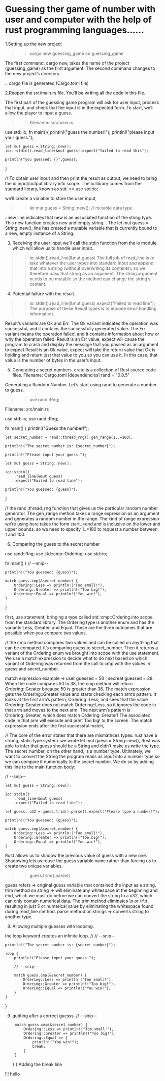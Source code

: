# Guessing ther game of number with user and computer with the help of rust programming languages......

1.Setting up the new project 

>>cargo new guessing_game
>>cd guessing_game

The first command, cargo new, takes the name of the project (guessing_game) as the first argument. The second command changes to the new project’s directory.

.. cargo file is generated (Cargo.toml file)

2.Reopen the src/main.rs file. You’ll be writing all the code in this file.

The first part of the guessing game program will ask for user input, process that input, and check that the input is in the expected form. To start, we’ll allow the player to input a guess. 

>>Filename: src/main.rs

use std::io;
fn main(){
    println!("guess the number!");
    println!("please input your guess.");
    
    let mut guess = String::new();
    io:::stdin().read_line(&mut guess).expect("failed to read this");

    println("you guessed: {}",guess);
}

// To obtain user input and then print the result as output, we need to bring the io input/output library into scope. The io library comes from the standard library, known as std: >> use std::io;

we’ll create a variable to store the user input,
>> let mut guess = String::new(); // mutable data type

::new line indicates that new is an associated function of the string type. This new function creates new and empty string...
The let mut guess = String::new(); line has created a mutable variable that is currently bound to a new, empty instance of a String.

3. Receiving the user input
we’ll call the stdin function from the io module, which will allow us to handle user input.
>> io::stdin().read_line(&mut guess)
 The full job of read_line is to take whatever the user types into standard input and append that into a string (without overwriting its contents), so we therefore pass that string as an argument. The string argument needs to be mutable so the method can change the string’s content.

4. Potential failure with the result.
>> io::stdin().read_line(&mut guess).expect("Failed to read line");
The purpose of these Result types is to encode error-handling information.

Result’s variants are Ok and Err. The Ok variant indicates the operation was successful, and it contains the successfully generated value. The Err variant means the operation failed, and it contains information about how or why the operation failed.
Result is an Err value, expect will cause the program to crash and display the message that you passed as an argument to expect.Result is an Ok value, expect will take the return value that Ok is holding and return just that value to you so you can use it. In this case, that value is the number of bytes in the user’s input.

5. Generating a secret numbers.
crate is a collection of Rust source code files.
Filename: Cargo.toml
[dependencies]
rand = "0.8.5"

Generating a Random Number.
Let’s start using rand to generate a number to guess.
>> use rand::Rng;

Filename: src/main.rs

use std::io;
use rand::Rng;

fn main() {
    println!("Guess the number!");

    let secret_number = rand::thread_rng().gen_range(1..=100);

    println!("The secret number is: {secret_number}");

    println!("Please input your guess.");

    let mut guess = String::new();

    io::stdin()
        .read_line(&mut guess)
        .expect("Failed to read line");

    println!("You guessed: {guess}");
}

// the rand::thread_rng function that gives us the particular random number generator.
The gen_range method takes a range expression as an argument and generates a random number in the range. The kind of range expression we’re using here takes the form start..=end and is inclusive on the lower and upper bounds, so we need to specify 1..=100 to request a number between 1 and 100.

6. Comparing the guess to the secret number

use rand::Rng;
use std::cmp::Ordering;
use std::io;

fn main() {
    // --snip--

    println!("You guessed: {guess}");

    match guess.cmp(&secret_number) {
        Ordering::Less => println!("Too small!"),
        Ordering::Greater => println!("Too big!"),
        Ordering::Equal => println!("You win!"),
    }
}

first,
      use statement, bringing a type called std::cmp::Ordering into scope from the standard library. The Ordering type is another enum and has the variants Less, Greater, and Equal. These are the three outcomes that are possible when you compare two values.

// the cmp method compares two values and can be called on anything that can be compared. it’s comparing guess to secret_number. Then it returns a variant of the Ordering enum we brought into scope with the use statement. We use a match expression to decide what to do next based on which variant of Ordering was returned from the call to cmp with the values in guess and secret_number.

match expression example => user guessed = 50 | secreat guessed = 38.
When the code compares 50 to 38, the cmp method will return Ordering::Greater because 50 is greater than 38. The match expression gets the Ordering::Greater value and starts checking each arm’s pattern. It looks at the first arm’s pattern, Ordering::Less, and sees that the value Ordering::Greater does not match Ordering::Less, so it ignores the code in that arm and moves to the next arm. The next arm’s pattern is Ordering::Greater, which does match Ordering::Greater! The associated code in that arm will execute and print Too big! to the screen. The match expression ends after the first successful match, 

// The core of the error states that there are mismathces types. rust have a strong, static type system. we wrote let mut guess = String::new(), Rust was able to infer that guess should be a String and didn’t make us write the type. The secret_number, on the other hand, is a number type.
Ultimately, we want to convert the String the program reads as input into a number type so we can compare it numerically to the secret number. We do so by adding this line to the main function body:

   // --snip--

    let mut guess = String::new();

    io::stdin()
        .read_line(&mut guess)
        .expect("Failed to read line");

    let guess: u32 = guess.trim().parse().expect("Please type a number!");

    println!("You guessed: {guess}");

    match guess.cmp(&secret_number) {
        Ordering::Less => println!("Too small!"),
        Ordering::Greater => println!("Too big!"),
        Ordering::Equal => println!("You win!"),
    }
 Rust allows us to shadow the previous value of guess with a new one. Shadowing lets us reuse the guess variable name rather than forcing us to create two unique variables.
>> guess.trim().parse()

guess refers => original guess variable that contained the input as a string.
trim method on string => will eliminate any whitespace at the beginning and end, which we must do before we can convert the string to a u32, which can only contain numerical data.
The trim method eliminates \n or \r\n , resulting in just 5 or numerical value by eliminating the whitespace found during read_line method.
parse method on strings => converts string to another type.

8. Allowing multiple guesses with loopimg.

the loop keyword creates an infinite loop.
// // --snip--

    println!("The secret number is: {secret_number}");

    loop {
        println!("Please input your guess.");

        // --snip--

        match guess.cmp(&secret_number) {
            Ordering::Less => println!("Too small!"),
            Ordering::Greater => println!("Too big!"),
            Ordering::Equal => println!("You win!"),
        }
    }
}

9. quitting after a correct guesss.
   // --snip--

        match guess.cmp(&secret_number) {
            Ordering::Less => println!("Too small!"),
            Ordering::Greater => println!("Too big!"),
            Ordering::Equal => {
                println!("You win!");
                break;
            }
        }
    }
}
Adding the break line 


!!! hello
